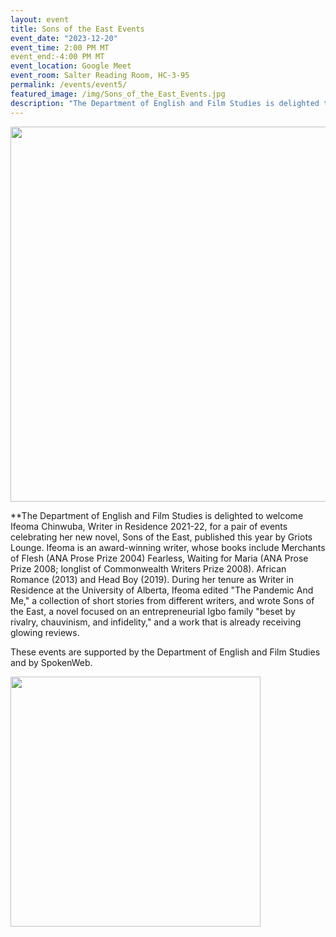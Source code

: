 ```yaml
---
layout: event
title: Sons of the East Events
event_date: "2023-12-20"
event_time: 2:00 PM MT
event_end:-4:00 PM MT
event_location: Google Meet
event_room: Salter Reading Room, HC-3-95
permalink: /events/event5/
featured_image: /img/Sons_of_the_East_Events.jpg
description: "The Department of English and Film Studies is delighted to welcome Ifeoma Chinwuba, Writer in Residence 2021-22, for a pair of events celebrating her new novel, Sons of the East, published this year by Griots Lounge."
---
```

<div class = "figure">
  <img src="{{ '/img/Sons_of_the_East_Events.jpg' | absolute_url }}" width="600" />
</div>

**The Department of English and Film Studies is delighted to welcome Ifeoma Chinwuba, Writer in Residence 2021-22, for a pair of events celebrating her new novel, Sons of the East, published this year by Griots Lounge. Ifeoma is an award-winning writer, whose books include Merchants of Flesh (ANA Prose Prize 2004) Fearless, Waiting for Maria (ANA Prose Prize 2008; longlist of Commonwealth Writers Prize 2008). African Romance (2013) and Head Boy (2019). During her tenure as Writer in Residence at the University of Alberta, Ifeoma edited "The Pandemic And Me," a collection of short stories from different writers, and wrote Sons of the East, a novel focused on an entrepreneurial Igbo family "beset by rivalry, chauvinism, and infidelity," and a work that is already receiving glowing reviews.

These events are supported by the Department of English and Film Studies and by SpokenWeb. 

<div class = "figure">
  <img src="{{ '/img/CLC-Logo-2023.png' | absolute_url }}" width="400" />
</div>
